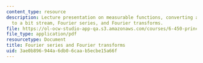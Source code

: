 ```yaml
---
content_type: resource
description: Lecture presentation on measurable functions, converting an analog source
  to a bit stream, Fourier series, and Fourier transforms.
file: https://ol-ocw-studio-app-qa.s3.amazonaws.com/courses/6-450-principles-of-digital-communication-i-fall-2009/3ae0b896944a6db06caab5ecbe15a66f_MIT6_450F09_slide07.pdf
file_type: application/pdf
resourcetype: Document
title: Fourier series and Fourier transforms
uid: 3ae0b896-944a-6db0-6caa-b5ecbe15a66f
---
```


